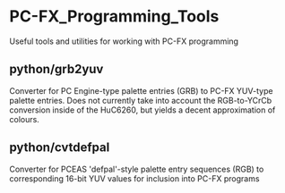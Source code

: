 # PC-FX_Programming_Tools

Useful tools and utilities for working with PC-FX programming

## python/grb2yuv

Converter for PC Engine-type palette entries (GRB) to PC-FX YUV-type
palette entries.  Does not currently take into account the RGB-to-YCrCb
conversion inside of the HuC6260, but yields a decent approximation of
colours.

## python/cvtdefpal

Converter for PCEAS 'defpal'-style palette entry sequences (RGB) to
corresponding 16-bit YUV values for inclusion into PC-FX programs



